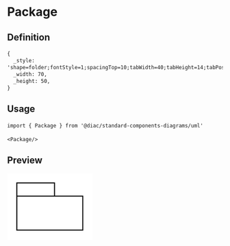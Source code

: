 # Package

## Definition

```
{
  _style: 'shape=folder;fontStyle=1;spacingTop=10;tabWidth=40;tabHeight=14;tabPosition=left;html=1;whiteSpace=wrap;',
  _width: 70,
  _height: 50,
}
```

## Usage

```
import { Package } from '@diac/standard-components-diagrams/uml'

<Package/>
```

## Preview

<img src="./package.png" width="200"/>
